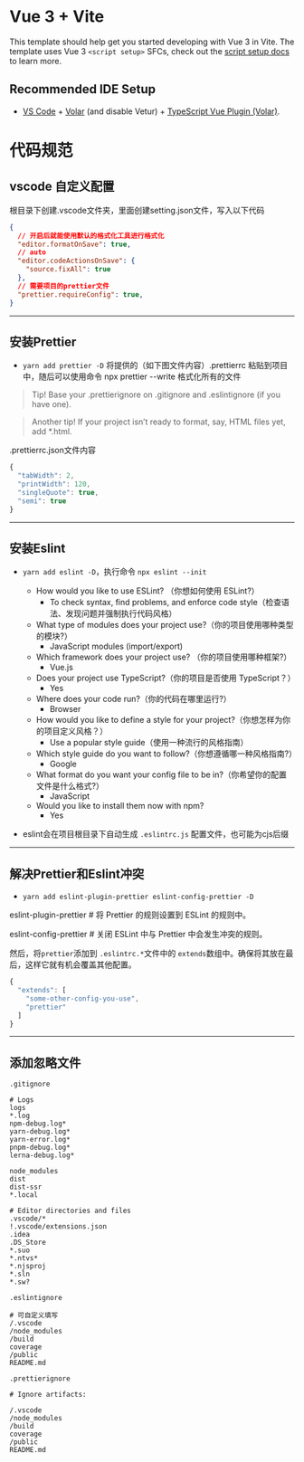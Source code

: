 # Vue 3 + Vite

This template should help get you started developing with Vue 3 in Vite. The template uses Vue 3 `<script setup>` SFCs, check out the [script setup docs](https://v3.vuejs.org/api/sfc-script-setup.html#sfc-script-setup) to learn more.

## Recommended IDE Setup

- [VS Code](https://code.visualstudio.com/) + [Volar](https://marketplace.visualstudio.com/items?itemName=Vue.volar) (and disable Vetur) + [TypeScript Vue Plugin (Volar)](https://marketplace.visualstudio.com/items?itemName=Vue.vscode-typescript-vue-plugin).

# 代码规范
## vscode 自定义配置
根目录下创建.vscode文件夹，里面创建setting.json文件，写入以下代码
```json
{
  // 开启后就能使用默认的格式化工具进行格式化
  "editor.formatOnSave": true,
  // auto
  "editor.codeActionsOnSave": {
    "source.fixAll": true
  },
  // 需要项目的prettier文件
  "prettier.requireConfig": true,
}
```
---
## 安装Prettier
- `yarn add prettier -D` 将提供的（如下图文件内容）.prettierrc 粘贴到项目中，随后可以使用命令 npx prettier --write 格式化所有的文件

> Tip! Base your .prettierignore on .gitignore and .eslintignore (if you have one).

> Another tip! If your project isn’t ready to format, say, HTML files yet, add \*.html.

.prettierrc.json文件内容
```js
{
  "tabWidth": 2,
  "printWidth": 120,
  "singleQuote": true,
  "semi": true
}
```
---
## 安装Eslint
- `yarn add eslint -D`，执行命令 `npx eslint --init`
  - How would you like to use ESLint? （你想如何使用 ESLint?）
    - To check syntax, find problems, and enforce code style（检查语法、发现问题并强制执行代码风格）
  - What type of modules does your project use?（你的项目使用哪种类型的模块?）
    - JavaScript modules (import/export)
  - Which framework does your project use? （你的项目使用哪种框架?）
    - Vue.js
  - Does your project use TypeScript?（你的项目是否使用 TypeScript？）
    - Yes
  - Where does your code run?（你的代码在哪里运行?）
    - Browser
  - How would you like to define a style for your project?（你想怎样为你的项目定义风格？）
    - Use a popular style guide（使用一种流行的风格指南）
  - Which style guide do you want to follow?（你想遵循哪一种风格指南?）
    - Google
  - What format do you want your config file to be in?（你希望你的配置文件是什么格式?）
    - JavaScript
  - Would you like to install them now with npm?
    - Yes

- eslint会在项目根目录下自动生成 `.eslintrc.js` 配置文件，也可能为cjs后缀
---
## 解决Prettier和Eslint冲突
- `yarn add eslint-plugin-prettier eslint-config-prettier -D`

eslint-plugin-prettier #	将 Prettier 的规则设置到 ESLint 的规则中。

eslint-config-prettier #	关闭 ESLint 中与 Prettier 中会发生冲突的规则。

然后，将`prettier`添加到 `.eslintrc.*`文件中的 `extends`数组中。确保将其放在最后，这样它就有机会覆盖其他配置。

```js
{
  "extends": [
    "some-other-config-you-use",
    "prettier"
  ]
}
```
---
## 添加忽略文件
`.gitignore`
```
# Logs
logs
*.log
npm-debug.log*
yarn-debug.log*
yarn-error.log*
pnpm-debug.log*
lerna-debug.log*

node_modules
dist
dist-ssr
*.local

# Editor directories and files
.vscode/*
!.vscode/extensions.json
.idea
.DS_Store
*.suo
*.ntvs*
*.njsproj
*.sln
*.sw?
```
`.eslintignore`
```
# 可自定义填写
/.vscode
/node_modules
/build
coverage
/public
README.md
```
`.prettierignore`
```
# Ignore artifacts:

/.vscode
/node_modules
/build
coverage
/public
README.md
```
